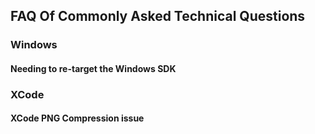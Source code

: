 ## FAQ Of Commonly Asked Technical Questions

### Windows
#### Needing to re-target the Windows SDK

### XCode
#### XCode PNG Compression issue
